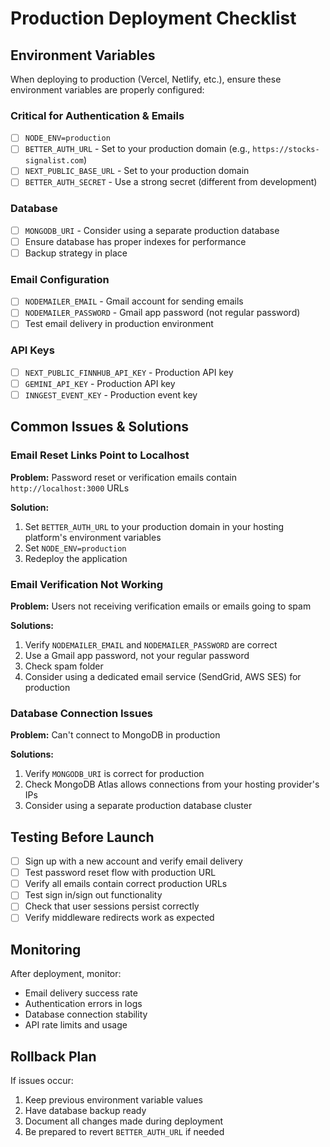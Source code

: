 # Production Deployment Checklist

## Environment Variables

When deploying to production (Vercel, Netlify, etc.), ensure these environment variables are properly configured:

### Critical for Authentication & Emails

- [ ] `NODE_ENV=production`
- [ ] `BETTER_AUTH_URL` - Set to your production domain (e.g., `https://stocks-signalist.com`)
- [ ] `NEXT_PUBLIC_BASE_URL` - Set to your production domain
- [ ] `BETTER_AUTH_SECRET` - Use a strong secret (different from development)

### Database

- [ ] `MONGODB_URI` - Consider using a separate production database
- [ ] Ensure database has proper indexes for performance
- [ ] Backup strategy in place

### Email Configuration

- [ ] `NODEMAILER_EMAIL` - Gmail account for sending emails
- [ ] `NODEMAILER_PASSWORD` - Gmail app password (not regular password)
- [ ] Test email delivery in production environment

### API Keys

- [ ] `NEXT_PUBLIC_FINNHUB_API_KEY` - Production API key
- [ ] `GEMINI_API_KEY` - Production API key
- [ ] `INNGEST_EVENT_KEY` - Production event key

## Common Issues & Solutions

### Email Reset Links Point to Localhost

**Problem:** Password reset or verification emails contain `http://localhost:3000` URLs

**Solution:**
1. Set `BETTER_AUTH_URL` to your production domain in your hosting platform's environment variables
2. Set `NODE_ENV=production`
3. Redeploy the application

### Email Verification Not Working

**Problem:** Users not receiving verification emails or emails going to spam

**Solutions:**
1. Verify `NODEMAILER_EMAIL` and `NODEMAILER_PASSWORD` are correct
2. Use a Gmail app password, not your regular password
3. Check spam folder
4. Consider using a dedicated email service (SendGrid, AWS SES) for production

### Database Connection Issues

**Problem:** Can't connect to MongoDB in production

**Solutions:**
1. Verify `MONGODB_URI` is correct for production
2. Check MongoDB Atlas allows connections from your hosting provider's IPs
3. Consider using a separate production database cluster

## Testing Before Launch

- [ ] Sign up with a new account and verify email delivery
- [ ] Test password reset flow with production URL
- [ ] Verify all emails contain correct production URLs
- [ ] Test sign in/sign out functionality
- [ ] Check that user sessions persist correctly
- [ ] Verify middleware redirects work as expected

## Monitoring

After deployment, monitor:
- Email delivery success rate
- Authentication errors in logs
- Database connection stability
- API rate limits and usage

## Rollback Plan

If issues occur:
1. Keep previous environment variable values
2. Have database backup ready
3. Document all changes made during deployment
4. Be prepared to revert `BETTER_AUTH_URL` if needed
